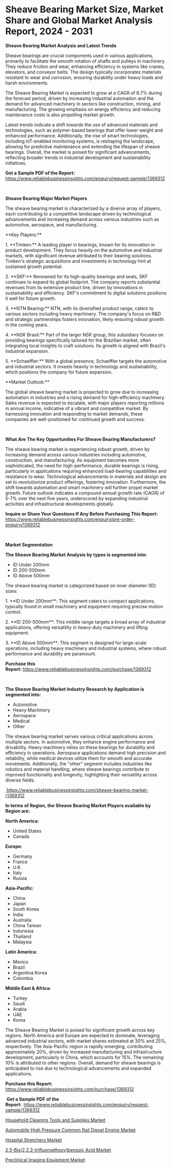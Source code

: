 <p><h1>Sheave Bearing Market Size, Market Share and Global Market Analysis Report, 2024 - 2031</h1></p><p><strong>Sheave Bearing Market Analysis and Latest Trends</strong></p>
<p><p>Sheave bearings are crucial components used in various applications, primarily to facilitate the smooth rotation of shafts and pulleys in machinery. They reduce friction and wear, enhancing efficiency in systems like cranes, elevators, and conveyor belts. The design typically incorporates materials resistant to wear and corrosion, ensuring durability under heavy loads and harsh environments.</p><p>The Sheave Bearing Market is expected to grow at a CAGR of 6.7% during the forecast period, driven by increasing industrial automation and the demand for advanced machinery in sectors like construction, mining, and manufacturing. The growing emphasis on energy efficiency and reducing maintenance costs is also propelling market growth. </p><p>Latest trends indicate a shift towards the use of advanced materials and technologies, such as polymer-based bearings that offer lower weight and enhanced performance. Additionally, the rise of smart technologies, including IoT-enabled monitoring systems, is reshaping the landscape, allowing for predictive maintenance and extending the lifespan of sheave bearings. Overall, the market is poised for significant advancements, reflecting broader trends in industrial development and sustainability initiatives.</p></p>
<p><strong>Get a Sample PDF of the Report:&nbsp;</strong> <a href="https://www.reliablebusinessinsights.com/enquiry/request-sample/1369312?utm_campaign=102&utm_medium=2&utm_source=Github&utm_content=ia&utm_term=06122024&utm_id=sheave-bearing">https://www.reliablebusinessinsights.com/enquiry/request-sample/1369312</a></p>
<p>&nbsp;</p>
<p><strong>Sheave Bearing Major Market Players</strong></p>
<p><p>The sheave bearing market is characterized by a diverse array of players, each contributing to a competitive landscape driven by technological advancements and increasing demand across various industries such as automotive, aerospace, and manufacturing.</p><p>**Key Players:**</p><p>1. **Timken:** A leading player in bearings, known for its innovation in product development. They focus heavily on the automotive and industrial markets, with significant revenue attributed to their bearing solutions. Timken's strategic acquisitions and investments in technology hint at sustained growth potential.</p><p>2. **SKF:** Renowned for its high-quality bearings and seals, SKF continues to expand its global footprint. The company reports substantial revenues from its extensive product line, driven by innovations in sustainability and efficiency. SKF's commitment to digital solutions positions it well for future growth.</p><p>3. **NTN Bearing:** NTN, with its diversified product range, caters to various sectors including heavy machinery. The company's focus on R&D and strategic partnerships fosters innovation, likely ensuring robust growth in the coming years. </p><p>4. **NSK Brasil:** Part of the larger NSK group, this subsidiary focuses on providing bearings specifically tailored for the Brazilian market, often integrating local insights to craft solutions. Its growth is aligned with Brazil's industrial expansion.</p><p>5. **Schaeffler:** With a global presence, Schaeffler targets the automotive and industrial sectors. It invests heavily in technology and sustainability, which positions the company for future expansion.</p><p>**Market Outlook:**</p><p>The global sheave bearing market is projected to grow due to increasing automation in industries and a rising demand for high-efficiency machinery. Sales revenue is expected to escalate, with major players reporting millions in annual income, indicative of a vibrant and competitive market. By harnessing innovation and responding to market demands, these companies are well-positioned for continued growth and success.</p></p>
<p>&nbsp;</p>
<p><strong>What Are The Key Opportunities For Sheave Bearing Manufacturers?</strong></p>
<p><p>The sheave bearing market is experiencing robust growth, driven by increasing demand across various industries including automotive, construction, and manufacturing. As equipment becomes more sophisticated, the need for high-performance, durable bearings is rising, particularly in applications requiring enhanced load-bearing capabilities and resistance to wear. Technological advancements in materials and design are set to revolutionize product offerings, fostering innovation. Furthermore, the shift towards automation and smart machinery will further propel market growth. Future outlook indicates a compound annual growth rate (CAGR) of 5-7% over the next five years, underscored by expanding industrial activities and infrastructural developments globally.</p></p>
<p><strong>Inquire or Share Your Questions If Any Before Purchasing This Report:</strong> <a href="https://www.reliablebusinessinsights.com/enquiry/pre-order-enquiry/1369312?utm_campaign=102&utm_medium=2&utm_source=Github&utm_content=ia&utm_term=06122024&utm_id=sheave-bearing">https://www.reliablebusinessinsights.com/enquiry/pre-order-enquiry/1369312</a></p>
<p>&nbsp;</p>
<p><strong>Market Segmentation</strong></p>
<p><strong>The Sheave Bearing Market Analysis by types is segmented into:</strong></p>
<p><ul><li>ID Under 200mm</li><li>ID 200-500mm</li><li>ID Above 500mm</li></ul></p>
<p><p>The sheave bearing market is categorized based on inner diameter (ID) sizes: </p><p>1. **ID Under 200mm**: This segment caters to compact applications, typically found in small machinery and equipment requiring precise motion control.</p><p>2. **ID 200-500mm**: This middle range targets a broad array of industrial applications, offering versatility in heavy-duty machinery and lifting equipment.</p><p>3. **ID Above 500mm**: This segment is designed for large-scale operations, including heavy machinery and industrial systems, where robust performance and durability are paramount.</p></p>
<p><strong>Purchase this Report:&nbsp;</strong><a href="https://www.reliablebusinessinsights.com/purchase/1369312?utm_campaign=102&utm_medium=2&utm_source=Github&utm_content=ia&utm_term=06122024&utm_id=sheave-bearing">https://www.reliablebusinessinsights.com/purchase/1369312</a></p>
<p>&nbsp;</p>
<p><strong>The Sheave Bearing Market Industry Research by Application is segmented into:</strong></p>
<p><ul><li>Automotive</li><li>Heavy Machinery</li><li>Aerospace</li><li>Medical</li><li>Other</li></ul></p>
<p><p>The sheave bearing market serves various critical applications across multiple sectors. In automotive, they enhance engine performance and drivability. Heavy machinery relies on these bearings for durability and efficiency in operations. Aerospace applications demand high precision and reliability, while medical devices utilize them for smooth and accurate movements. Additionally, the "other" segment includes industries like robotics and material handling, where sheave bearings contribute to improved functionality and longevity, highlighting their versatility across diverse fields.</p></p>
<p><a href="https://www.reliablebusinessinsights.com/sheave-bearing-market-r1369312?utm_campaign=102&utm_medium=2&utm_source=Github&utm_content=ia&utm_term=06122024&utm_id=sheave-bearing">&nbsp;https://www.reliablebusinessinsights.com/sheave-bearing-market-r1369312</a></p>
<p><strong>In terms of Region, the Sheave Bearing Market Players available by Region are:</strong></p>
<p>
    <p> <strong> North America: </strong>
        <ul>
            <li>United States</li>
            <li>Canada</li>
        </ul>
        </p> 
    <p> <strong> Europe: </strong>
        <ul>
            <li>Germany</li>
            <li>France</li>
            <li>U.K.</li>
            <li>Italy</li>
            <li>Russia</li>
        </ul>
        </p> 
    <p> <strong> Asia-Pacific: </strong>
        <ul>
            <li>China</li>
            <li>Japan</li>
            <li>South Korea</li>
            <li>India</li>
            <li>Australia</li>
            <li>China Taiwan</li>
            <li>Indonesia</li>
            <li>Thailand</li>
            <li>Malaysia</li>
        </ul>
        </p> 
    <p> <strong> Latin America: </strong>
        <ul>
            <li>Mexico</li>
            <li>Brazil</li>
            <li>Argentina Korea</li>
            <li>Colombia</li>
        </ul>
        </p> 
    <p> <strong> Middle East & Africa: </strong>
        <ul>
            <li>Turkey</li>
            <li>Saudi</li>
            <li>Arabia</li>
            <li>UAE</li>
            <li>Korea</li>
        </ul>
    </p>
    </p>
<p><p>The Sheave Bearing Market is poised for significant growth across key regions. North America and Europe are expected to dominate, leveraging advanced industrial sectors, with market shares estimated at 30% and 25%, respectively. The Asia-Pacific region is rapidly emerging, contributing approximately 20%, driven by increased manufacturing and infrastructure development, particularly in China, which accounts for 15%. The remaining 10% is attributed to other regions. Overall, demand for sheave bearings is anticipated to rise due to technological advancements and expanded applications.</p></p>
<p><strong>Purchase this Report: </strong><a href="https://www.reliablebusinessinsights.com/purchase/1369312?utm_campaign=102&utm_medium=2&utm_source=Github&utm_content=ia&utm_term=06122024&utm_id=sheave-bearing">https://www.reliablebusinessinsights.com/purchase/1369312</a></p>
<p>&nbsp;<strong>Get a Sample PDF of the Report:&nbsp;&nbsp;</strong><a href="https://www.reliablebusinessinsights.com/enquiry/request-sample/1369312?utm_campaign=102&utm_medium=2&utm_source=Github&utm_content=ia&utm_term=06122024&utm_id=sheave-bearing">https://www.reliablebusinessinsights.com/enquiry/request-sample/1369312</a></p>
<p><strong></strong></p>
<p><p><a href="https://www.linkedin.com/pulse/household-cleaning-tools-supplies-market-report-in-depth-ab7df?utm_campaign=102&utm_medium=2&utm_source=Github&utm_content=ia&utm_term=06122024&utm_id=sheave-bearing">Household Cleaning Tools and Supplies Market</a></p><p><a href="https://issuu.com/reportprime-2/docs/automobile-high-pressure-common-rail-diesel-engine?utm_campaign=102&utm_medium=2&utm_source=Github&utm_content=ia&utm_term=06122024&utm_id=sheave-bearing">Automobile High Pressure Common Rail Diesel Engine Market</a></p><p><a href="https://www.linkedin.com/pulse/hospital-stretchers-market-outlook-projected-133-cagr-from-2024-5zhte?utm_campaign=102&utm_medium=2&utm_source=Github&utm_content=ia&utm_term=06122024&utm_id=sheave-bearing">Hospital Stretchers Market</a></p><p><a href="https://issuu.com/reportprime-2/docs/25-bis222-trifluoroethoxybenzoic-acid-market-size-?utm_campaign=102&utm_medium=2&utm_source=Github&utm_content=ia&utm_term=06122024&utm_id=sheave-bearing">2,5-Bis(2,2,2-trifluoroethoxy)benzoic Acid Market</a></p><p><a href="https://github.com/NargisHussain75/Market-Research-Report-List-1/blob/main/preclinical-imaging-equipment-market.md?utm_campaign=102&utm_medium=2&utm_source=Github&utm_content=ia&utm_term=06122024&utm_id=sheave-bearing">Preclinical Imaging Equipment Market</a></p></p>